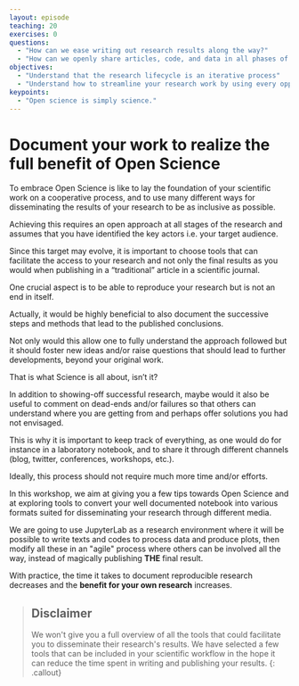 ```yaml
---
layout: episode
teaching: 20
exercises: 0
questions:
  - "How can we ease writing out research results along the way?"
  - "How can we openly share articles, code, and data in all phases of the research process?"
objectives:
  - "Understand that the research lifecycle is an iterative process"
  - "Understand how to streamline your research work by using every opportunities to share and make publicly available all phases of your research process"
keypoints:
  - "Open science is simply science."
---
```


# Document your work to realize the full benefit of Open Science

To embrace Open Science is like to lay the foundation of your scientific work on a cooperative process, and to use many different ways for disseminating the results of your research to be as inclusive as possible.

Achieving this requires an open approach at all stages of the research and assumes that you have identified the key actors i.e. your target audience. 

Since this target may evolve, it is important to choose tools that can facilitate the access to your research and not only the final results as you would when publishing in a “traditional” article in a scientific journal.

One crucial aspect is to be able to reproduce your research but is not an end in itself. 

Actually, it would be highly beneficial to also document the successive steps and methods that lead to the published conclusions. 

Not only would this allow one to fully understand the approach followed but it should foster new ideas and/or raise questions that should lead to further developments, beyond your original work. 

That is what Science is all about, isn’t it?

In addition to showing-off successful research, maybe would it also be useful to comment on dead-ends and/or failures so that others can understand where you are getting from and perhaps offer solutions you had not envisaged.

This is why it is important to keep track of everything, as one would do for instance in a laboratory notebook, and to share it through different channels (blog, twitter, conferences, workshops, etc.).

Ideally, this process should not require much more time and/or efforts.

In this workshop, we aim at giving you a few tips towards Open Science and at exploring tools to convert your well documented notebook into various formats suited for disseminating your research through different media.

We are going to use JupyterLab as a research environment where it will be possible to write texts and codes to process data and produce plots, then modify all these in an "agile" process where others can be involved all the way, instead of magically publishing **THE** final result.

With practice, the time it takes to document reproducible research decreases and the **benefit for your own research** increases.

> ## Disclaimer
> 
> We won't give you a full overview of all the tools that could facilitate you
> to disseminate their research's results. We have selected a few tools that can be
> included in your scientific workflow in the hope it can reduce the time spent 
> in writing and publishing your results.
{: .callout}


